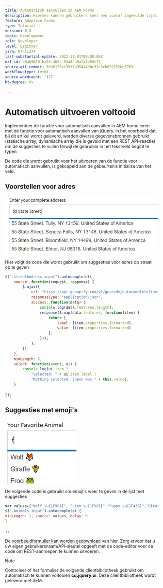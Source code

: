 ```yaml
---
title: Automatisch aanvullen in AEM Forms
description: Hiermee kunnen gebruikers snel een vooraf ingevulde lijst met waarden zoeken en selecteren terwijl ze typen, waarbij zoeken en filteren worden gebruikt.
feature: Adaptive Forms
type: Tutorial
version: 6.5
topic: Development
role: Developer
level: Beginner
jira: KT-11374
last-substantial-update: 2022-11-01T00:00:00Z
exl-id: e9a696f9-ba63-462d-93a8-e9a7a1e94e72
source-git-commit: 30d6120ec99f7a95414dbc31c0cb002152bd6763
workflow-type: tm+mt
source-wordcount: '177'
ht-degree: 0%

---
```


# Automatisch uitvoeren voltooid

Implementeer de functie voor automatisch aanvullen in AEM formulieren met de functie voor automatisch aanvullen van jQuery.
In het voorbeeld dat bij dit artikel wordt geleverd, worden diverse gegevensbronnen gebruikt (statische array, dynamische array die is gevuld met een REST API-reactie) om de suggesties te vullen terwijl de gebruiker in het tekstveld begint te typen.

De code die wordt gebruikt voor het uitvoeren van de functie voor automatisch aanvullen, is gekoppeld aan de gebeurtenis initialize van het veld.

## Voorstellen voor adres

![suggesties per land](assets/auto-complete2.png)



Hier volgt de code die wordt gebruikt om suggesties voor adres op straat op te geven

```javascript
$(".streetAddress input").autocomplete({
    source: function(request, response) {
        $.ajax({
            url: "https://api.geoapify.com/v1/geocode/autocomplete?text=" + request.term + "&apiKey=Your API Key", //please get your own API key with geoapify.com
            responseType: "application/json",
            success: function(data) {
                console.log(data.features.length);
                response($.map(data.features, function(item) {
                    return {
                        label: [item.properties.formatted],
                        value: [item.properties.formatted]
                    };
                }));
            },
        });
    },
    minLength: 5,
    select: function(event, ui) {
        console.log(ui.item ?
            "Selected: " + ui.item.label :
            "Nothing selected, input was " + this.value);
    }

});
```





## Suggesties met emoji&#39;s

![suggesties per land](assets/auto-complete3.png)

De volgende code is gebruikt om emoji&#39;s weer te geven in de lijst met suggesties

```javascript
var values=["Wolf \u{1F98A}", "Lion \u{1F981}","Puppy \u{1F436}","Giraffe \u{1F992}","Frog \u{1F438}"];
$(".Animals input").autocomplete( {
minLength: 1, source: values, delay: 0
}

);
```

De [voorbeeldformulier kan worden gedownload](assets/auto-complete-form.zip) van hier. Zorg ervoor dat u uw eigen gebruikersnaam/API-sleutel opgeeft met de code-editor voor de code om REST-aanroepen te kunnen uitvoeren.

>[!NOTE]
>
> Controleer of het formulier de volgende clientbibliotheek gebruikt om automatisch te kunnen voltooien **cq.jquery.ui**. Deze clientbibliotheek wordt geleverd met AEM.
